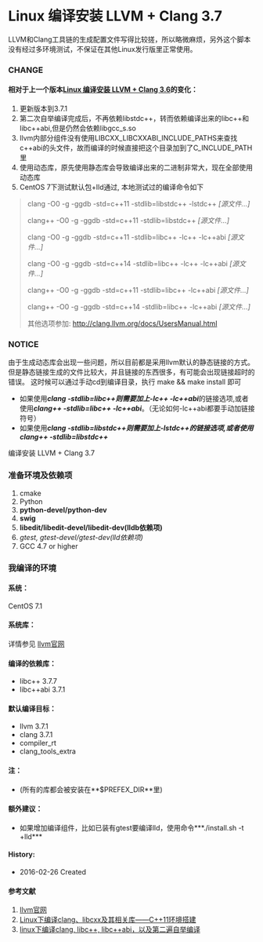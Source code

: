 Linux 编译安装 LLVM + Clang 3.7
======

LLVM和Clang工具链的生成配置文件写得比较搓，所以略微麻烦，另外这个脚本没有经过多环境测试，不保证在其他Linux发行版里正常使用。

### CHANGE

#### 相对于上一个版本[Linux 编译安装 LLVM + Clang 3.6](../3.6)的变化：

1. 更新版本到3.7.1
2. 第二次自举编译完成后，不再依赖libstdc++，转而依赖编译出来的libc++和libc++abi,但是仍然会依赖libgcc_s.so
3. llvm内部分组件没有使用LIBCXX_LIBCXXABI_INCLUDE_PATHS来查找c++abi的头文件，故而编译的时候直接把这个目录加到了C_INCLUDE_PATH里
4. 使用动态库，原先使用静态库会导致编译出来的二进制非常大，现在全部使用动态库
5. CentOS 7下测试默认包+lld通过, 本地测试过的编译命令如下
> clang -O0 -g -ggdb -std=c++11 -stdlib=libstdc++ -lstdc++ *[源文件...]*
> 
> clang++ -O0 -g -ggdb -std=c++11 -stdlib=libstdc++ *[源文件...]*
> 
> clang -O0 -g -ggdb -std=c++11 -stdlib=libc++ -lc++ -lc++abi *[源文件...]*
> 
> clang -O0 -g -ggdb -std=c++14 -stdlib=libc++ -lc++ -lc++abi *[源文件...]*
> 
> clang++ -O0 -g -ggdb -std=c++11 -stdlib=libc++ -lc++abi *[源文件...]*
> 
> clang++ -O0 -g -ggdb -std=c++14 -stdlib=libc++ -lc++abi *[源文件...]*
> 
> 其他选项参加: http://clang.llvm.org/docs/UsersManual.html

### NOTICE

由于生成动态库会出现一些问题，所以目前都是采用llvm默认的静态链接的方式。但是静态链接生成的文件比较大，并且链接的东西很多，有可能会出现链接超时的错误。
这时候可以通过手动cd到编译目录，执行 make && make install 即可


* 如果使用***clang -stdlib=libc++***则需要加上***-lc++ -lc++abi***的链接选项,或者使用***clang++ -stdlib=libc++ -lc++abi***。（无论如何-lc++abi都要手动加链接符号）
* 如果使用***clang -stdlib=libstdc++***则需要加上***-lstdc++***的链接选项,或者使用***clang++ -stdlib=libstdc++***

编译安装 LLVM + Clang 3.7
### 准备环境及依赖项

1. cmake
2. Python
3. **python-devel/python-dev**
4. **swig**
5. **libedit/libedit-devel/libedit-dev(lldb依赖项)**
6. *gtest, gtest-devel/gtest-dev(lld依赖项)*
7. GCC 4.7 or higher

### 我编译的环境
#### 系统：
CentOS 7.1

#### 系统库：
详情参见 [llvm官网](http://llvm.org/)

#### 编译的依赖库：
+ libc++ 3.7.7
+ libc++abi 3.7.1

#### 默认编译目标：
+ llvm 3.7.1
+ clang 3.7.1
+ compiler_rt 
+ clang_tools_extra

#### 注：
+ (所有的库都会被安装在**$PREFEX_DIR**里)

#### 额外建议：
+ 如果增加编译组件，比如已装有gtest要编译lld，使用命令***./install.sh -t +lld*** 

#### History:
+ 2016-02-26     Created


#### 参考文献
1. [llvm官网](http://llvm.org/)
2. [Linux下编译clang、libcxx及其相关库——C++11环境搭建](http://www.cnblogs.com/soaliap/archive/2012/07/23/2605278.html)
3. [linux下编译clang, libc++, libc++abi，以及第二遍自举编译 ](http://blog.csdn.net/heartszhang/article/details/17652461)
